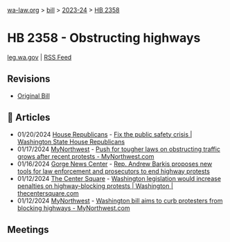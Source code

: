 [wa-law.org](/) > [bill](/bill/) > [2023-24](/bill/2023-24/) > [HB 2358](/bill/2023-24/hb/2358/)

# HB 2358 - Obstructing highways
[leg.wa.gov](https://app.leg.wa.gov/billsummary?BillNumber=2358&Year=2023&Initiative=false) | [RSS Feed](./rss.xml)

## Revisions
* [Original Bill](1/)

## 📰 Articles
* 01/20/2024 [House Republicans](/org/house_republicans/) - [Fix the public safety crisis | Washington State House Republicans](http://houserepublicans.wa.gov/current/fix-the-public-safety-crisis/#:~:text=House%20Bill%202358)
* 01/17/2024 [MyNorthwest](/org/mynorthwest/) - [Push for tougher laws on obstructing traffic grows after recent protests - MyNorthwest.com](https://mynorthwest.com/3946778/push-tougher-laws-obstructing-traffic-grows-recent-protests/#:~:text=HB%202358)
* 01/16/2024 [Gorge News Center](/org/gorge_news_center/) - [Rep. Andrew Barkis proposes new tools for law enforcement and prosecutors to end highway protests](https://gorgenewscenter.com/2024/01/16/rep-andrew-barkis-proposes-new-tools-for-law-enforcement-and-prosecutors-to-end-highway-protests/#:~:text=House%20Bill%202358)
* 01/12/2024 [The Center Square](/org/the_center_square/) - [Washington legislation would increase penalties on highway-blocking protests | Washington | thecentersquare.com](https://www.thecentersquare.com/washington/article_60d02f42-b189-11ee-a8bb-e38804948e7b.html#:~:text=House%20Bill%202358)
* 01/12/2024 [MyNorthwest](/org/mynorthwest/) - [Washington bill aims to curb protesters from blocking highways - MyNorthwest.com](https://mynorthwest.com/3946303/new-state-bill-aims-crack-down-protesters-blocking-highways/#:~:text=House%20Bill%202358)

## Meetings